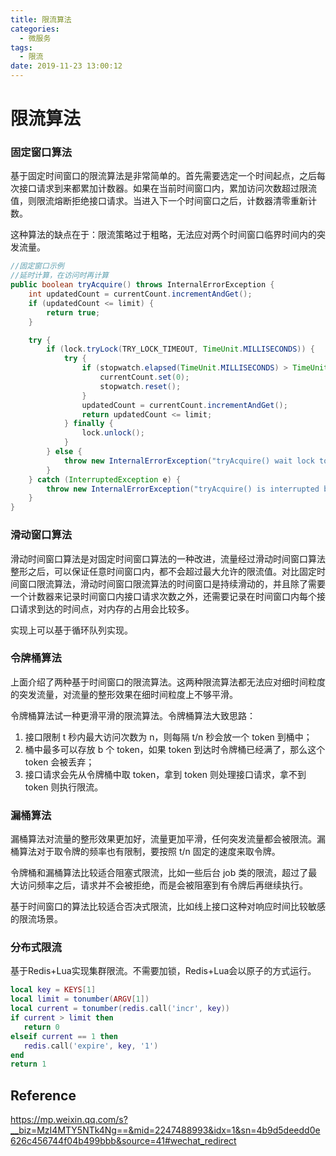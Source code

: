 ```yaml
---
title: 限流算法
categories:
  - 微服务
tags:
  - 限流
date: 2019-11-23 13:00:12
---
```


# 限流算法

<!-- more --> 

### 固定窗口算法

基于固定时间窗口的限流算法是非常简单的。首先需要选定一个时间起点，之后每次接口请求到来都累加计数器。如果在当前时间窗口内，累加访问次数超过限流值，则限流熔断拒绝接口请求。当进入下一个时间窗口之后，计数器清零重新计数。

这种算法的缺点在于：限流策略过于粗略，无法应对两个时间窗口临界时间内的突发流量。

```java
//固定窗口示例
//延时计算，在访问时再计算
public boolean tryAcquire() throws InternalErrorException {
    int updatedCount = currentCount.incrementAndGet();
    if (updatedCount <= limit) {
        return true;
    }

    try {
        if (lock.tryLock(TRY_LOCK_TIMEOUT, TimeUnit.MILLISECONDS)) {
            try {
                if (stopwatch.elapsed(TimeUnit.MILLISECONDS) > TimeUnit.SECONDS.toMillis(1)) {
                    currentCount.set(0);
                    stopwatch.reset();
                }
                updatedCount = currentCount.incrementAndGet();
                return updatedCount <= limit;
            } finally {
                lock.unlock();
            }
        } else {
            throw new InternalErrorException("tryAcquire() wait lock too long:" + TRY_LOCK_TIMEOUT + "ms");
        }
    } catch (InterruptedException e) {
        throw new InternalErrorException("tryAcquire() is interrupted by lock-time-out.", e);
    }
}
```





### 滑动窗口算法

滑动时间窗口算法是对固定时间窗口算法的一种改进，流量经过滑动时间窗口算法整形之后，可以保证任意时间窗口内，都不会超过最大允许的限流值。对比固定时间窗口限流算法，滑动时间窗口限流算法的时间窗口是持续滑动的，并且除了需要一个计数器来记录时间窗口内接口请求次数之外，还需要记录在时间窗口内每个接口请求到达的时间点，对内存的占用会比较多。 

实现上可以基于循环队列实现。



### 令牌桶算法

上面介绍了两种基于时间窗口的限流算法。这两种限流算法都无法应对细时间粒度的突发流量，对流量的整形效果在细时间粒度上不够平滑。

令牌桶算法试一种更滑平滑的限流算法。令牌桶算法大致思路：

1. 接口限制 t 秒内最大访问次数为 n，则每隔 t/n 秒会放一个 token 到桶中；
2. 桶中最多可以存放 b 个 token，如果 token 到达时令牌桶已经满了，那么这个 token 会被丢弃；
3. 接口请求会先从令牌桶中取 token，拿到 token 则处理接口请求，拿不到 token 则执行限流。



### 漏桶算法

漏桶算法对流量的整形效果更加好，流量更加平滑，任何突发流量都会被限流。漏桶算法对于取令牌的频率也有限制，要按照 t/n 固定的速度来取令牌。



令牌桶和漏桶算法比较适合阻塞式限流，比如一些后台 job 类的限流，超过了最大访问频率之后，请求并不会被拒绝，而是会被阻塞到有令牌后再继续执行。

基于时间窗口的算法比较适合否决式限流，比如线上接口这种对响应时间比较敏感的限流场景。



### 分布式限流

基于Redis+Lua实现集群限流。不需要加锁，Redis+Lua会以原子的方式运行。

```lua
local key = KEYS[1]
local limit = tonumber(ARGV[1])
local current = tonumber(redis.call('incr', key))
if current > limit then
   return 0
elseif current == 1 then
   redis.call('expire', key, '1')
end
return 1
```



## Reference

https://mp.weixin.qq.com/s?__biz=MzI4MTY5NTk4Ng==&mid=2247488993&idx=1&sn=4b9d5deedd0e626c456744f04b499bbb&source=41#wechat_redirect 